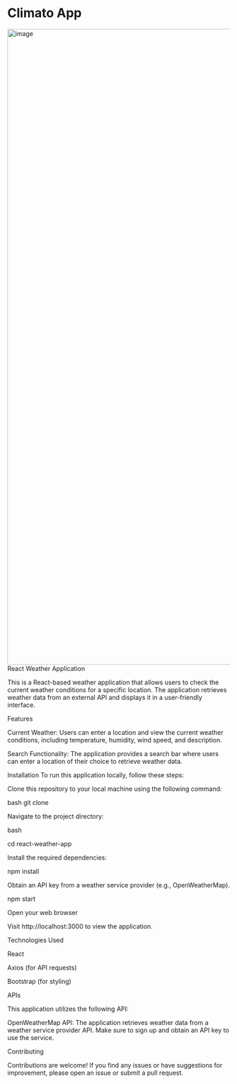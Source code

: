 # Climato App

<img width="1433" alt="image" src="https://github.com/Vishalr32/climato-app/assets/75670364/06af5a20-f0f1-4191-8a4f-ab159d63a872">
React Weather Application


This is a React-based weather application that allows users to check the current weather conditions for a specific location. The application retrieves weather data from an external API and displays it in a user-friendly interface.

Features

Current Weather: Users can enter a location and view the current weather conditions, including temperature, humidity, wind speed, and description.

Search Functionality: The application provides a search bar where users can enter a location of their choice to retrieve weather data.


Installation
To run this application locally, follow these steps:

Clone this repository to your local machine using the following command:

bash
git clone <repository-url>

Navigate to the project directory:

bash

cd react-weather-app

Install the required dependencies:

npm install

Obtain an API key from a weather service provider (e.g., OpenWeatherMap).

npm start

Open your web browser 

Visit http://localhost:3000 to view the application.


Technologies Used

React

Axios (for API requests)

Bootstrap (for styling)

APIs

This application utilizes the following API:

OpenWeatherMap API: The application retrieves weather data from a weather service provider API. Make sure to sign up and obtain an API key to use the service.

Contributing

Contributions are welcome! If you find any issues or have suggestions for improvement, please open an issue or submit a pull request.

